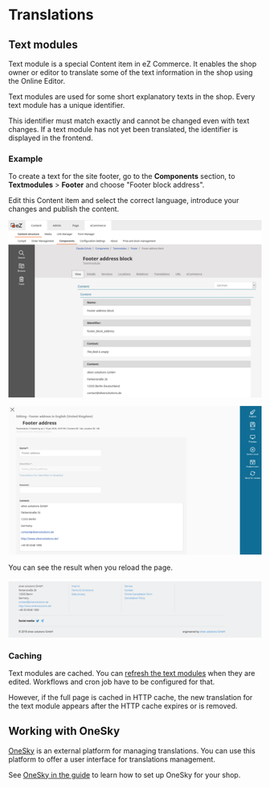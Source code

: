 # Translations

## Text modules

Text module is a special Content item in eZ Commerce.
It enables the shop owner or editor to translate some of the text information in the shop using the Online Editor.

Text modules are used for some short explanatory texts in the shop.
Every text module has a unique identifier.

This identifier must match exactly and cannot be changed even with text changes.
If a text module has not yet been translated, the identifier is displayed in the frontend.

### Example

To create a text for the site footer, go to the **Components** section,
to **Textmodules** > **Footer** and choose "Footer block address".

Edit this Content item and select the correct language, introduce your changes and publish the content.

![](img/textmodules_1.png)

![](img/textmodules_2.png)

You can see the result when you reload the page.

![](img/textmodules_footer.png)

### Caching

Text modules are cached. You can [refresh the text modules](https://doc.ezplatform.com/en/master/guide/cache/content_cache_refresh/content_cache_refresh.md) when they are edited.
Workflows and cron job have to be configured for that.

However, if the full page is cached in HTTP cache, the new translation for the text module appears after the HTTP cache expires or is removed.

## Working with OneSky

[OneSky](https://www.oneskyapp.com/) is an external platform for managing translations. You can use this platform to offer a user interface for translations management.

See [OneSky in the guide](https://doc.ezplatform.com/en/master/guide/translations/onesky.md) to learn how to set up OneSky for your shop.
